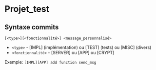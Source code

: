 # Projet_test

## Syntaxe commits
`[<type>][<fonctionnalité>] <message_personnalisé>`
  - `<type>` - [IMPL] (implémentation) ou [TEST] (tests) ou [MISC] (divers)
  - `<fonctionnalité>` - [SERVER] ou [APP] ou [CRYPT]

Exemple:
  `[IMPL][APP] add function send_msg`
